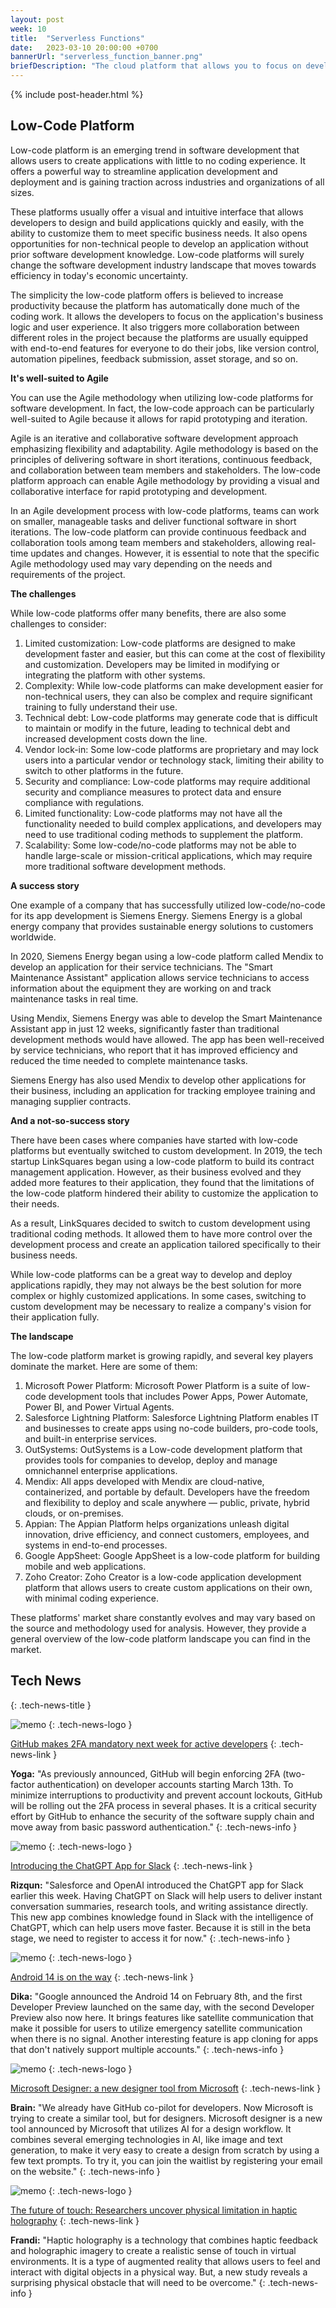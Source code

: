 ```yaml
---
layout: post
week: 10
title:  "Serverless Functions"
date:   2023-03-10 20:00:00 +0700
bannerUrl: "serverless_function_banner.png"
briefDescription: "The cloud platform that allows you to focus on developing your app’s functionality instead of worrying about the underlying infrastructure."
---
```


{% include post-header.html %}

## Low-Code Platform

Low-code platform is an emerging trend in software development that allows users to create applications with little to no coding experience. It offers a powerful way to streamline application development and deployment and is gaining traction across industries and organizations of all sizes.

These platforms usually offer a visual and intuitive interface that allows developers to design and build applications quickly and easily, with the ability to customize them to meet specific business needs. It also opens opportunities for non-technical people to develop an application without prior software development knowledge. Low-code platforms will surely change the software development industry landscape that moves towards efficiency in today's economic uncertainty.

The simplicity the low-code platform offers is believed to increase productivity because the platform has automatically done much of the coding work. It allows the developers to focus on the application's business logic and user experience. It also triggers more collaboration between different roles in the project because the platforms are usually equipped with end-to-end features for everyone to do their jobs, like version control, automation pipelines, feedback submission, asset storage, and so on.

__It's well-suited to Agile__

You can use the Agile methodology when utilizing low-code platforms for software development. In fact, the low-code approach can be particularly well-suited to Agile because it allows for rapid prototyping and iteration.

Agile is an iterative and collaborative software development approach emphasizing flexibility and adaptability. Agile methodology is based on the principles of delivering software in short iterations, continuous feedback, and collaboration between team members and stakeholders. The low-code platform approach can enable Agile methodology by providing a visual and collaborative interface for rapid prototyping and development.

In an Agile development process with low-code platforms, teams can work on smaller, manageable tasks and deliver functional software in short iterations. The low-code platform can provide continuous feedback and collaboration tools among team members and stakeholders, allowing real-time updates and changes. However, it is essential to note that the specific Agile methodology used may vary depending on the needs and requirements of the project.

__The challenges__

While low-code platforms offer many benefits, there are also some challenges to consider:

1. Limited customization: Low-code platforms are designed to make development faster and easier, but this can come at the cost of flexibility and customization. Developers may be limited in modifying or integrating the platform with other systems.
2. Complexity: While low-code platforms can make development easier for non-technical users, they can also be complex and require significant training to fully understand their use.
3. Technical debt: Low-code platforms may generate code that is difficult to maintain or modify in the future, leading to technical debt and increased development costs down the line.
4. Vendor lock-in: Some low-code platforms are proprietary and may lock users into a particular vendor or technology stack, limiting their ability to switch to other platforms in the future.
5. Security and compliance: Low-code platforms may require additional security and compliance measures to protect data and ensure compliance with regulations.
6. Limited functionality: Low-code platforms may not have all the functionality needed to build complex applications, and developers may need to use traditional coding methods to supplement the platform.
7. Scalability: Some low-code/no-code platforms may not be able to handle large-scale or mission-critical applications, which may require more traditional software development methods. 

__A success story__

One example of a company that has successfully utilized low-code/no-code for its app development is Siemens Energy. Siemens Energy is a global energy company that provides sustainable energy solutions to customers worldwide.

In 2020, Siemens Energy began using a low-code platform called Mendix to develop an application for their service technicians. The "Smart Maintenance Assistant" application allows service technicians to access information about the equipment they are working on and track maintenance tasks in real time.

Using Mendix, Siemens Energy was able to develop the Smart Maintenance Assistant app in just 12 weeks, significantly faster than traditional development methods would have allowed. The app has been well-received by service technicians, who report that it has improved efficiency and reduced the time needed to complete maintenance tasks.

Siemens Energy has also used Mendix to develop other applications for their business, including an application for tracking employee training and managing supplier contracts.

__And a not-so-success story__

There have been cases where companies have started with low-code platforms but eventually switched to custom development. In 2019, the tech startup LinkSquares began using a low-code platform to build its contract management application. However, as their business evolved and they added more features to their application, they found that the limitations of the low-code platform hindered their ability to customize the application to their needs.

As a result, LinkSquares decided to switch to custom development using traditional coding methods. It allowed them to have more control over the development process and create an application tailored specifically to their business needs.

While low-code platforms can be a great way to develop and deploy applications rapidly, they may not always be the best solution for more complex or highly customized applications. In some cases, switching to custom development may be necessary to realize a company's vision for their application fully.

__The landscape__

The low-code platform market is growing rapidly, and several key players dominate the market. Here are some of them:

1. Microsoft Power Platform: Microsoft Power Platform is a suite of low-code development tools that includes Power Apps, Power Automate, Power BI, and Power Virtual Agents.
2. Salesforce Lightning Platform: Salesforce Lightning Platform enables IT and businesses to create apps using no-code builders, pro-code tools, and built-in enterprise services.
3. OutSystems: OutSystems is a Low-code development platform that provides tools for companies to develop, deploy and manage omnichannel enterprise applications.
4. Mendix: All apps developed with Mendix are cloud-native, containerized, and portable by default. Developers have the freedom and flexibility to deploy and scale anywhere — public, private, hybrid clouds, or on-premises.
5. Appian: The Appian Platform helps organizations unleash digital innovation, drive efficiency, and connect customers, employees, and systems in end-to-end processes.
6. Google AppSheet: Google AppSheet is a low-code platform for building mobile and web applications.
7. Zoho Creator: Zoho Creator is a low-code application development platform that allows users to create custom applications on their own, with minimal coding experience.

These platforms' market share constantly evolves and may vary based on the source and methodology used for analysis. However, they provide a general overview of the low-code platform landscape you can find in the market. 

## Tech News
{: .tech-news-title }

![memo](/assets/images/tech-news.svg)
{: .tech-news-logo }

[GitHub makes 2FA mandatory next week for active developers](https://www.bleepingcomputer.com/news/security/github-makes-2fa-mandatory-next-week-for-active-developers/)
{: .tech-news-link }

____Yoga:____ "As previously announced, GitHub will begin enforcing 2FA (two-factor authentication) on developer accounts starting March 13th. To minimize interruptions to productivity and prevent account lockouts, GitHub will be rolling out the 2FA process in several phases. It is a critical security effort by GitHub to enhance the security of the software supply chain and move away from basic password authentication."
{: .tech-news-info }

![memo](/assets/images/tech-news.svg)
{: .tech-news-logo }

[Introducing the ChatGPT App for Slack](https://www.salesforce.com/news/stories/chatgpt-app-for-slack/)
{: .tech-news-link }

____Rizqun:____ "Salesforce and OpenAI introduced the ChatGPT app for Slack earlier this week. Having ChatGPT on Slack will help users to deliver instant conversation summaries, research tools, and writing assistance directly. This new app combines knowledge found in Slack with the intelligence of ChatGPT, which can help users move faster. Because it is still in the beta stage, we need to register to access it for now."
{: .tech-news-info }

![memo](/assets/images/tech-news.svg)
{: .tech-news-logo }

[Android 14 is on the way](https://www.techradar.com/news/android-14)
{: .tech-news-link }

____Dika:____ "Google announced the Android 14 on February 8th, and the first Developer Preview launched on the same day, with the second Developer Preview also now here. It brings features like satellite communication that make it possible for users to utilize emergency satellite communication when there is no signal. Another interesting feature is app cloning for apps that don't natively support multiple accounts."
{: .tech-news-info }

![memo](/assets/images/tech-news.svg)
{: .tech-news-logo }

[Microsoft Designer: a new designer tool from Microsoft](https://designer.microsoft.com/)
{: .tech-news-link }

____Brain:____ "We already have GitHub co-pilot for developers. Now Microsoft is trying to create a similar tool, but for designers. Microsoft designer is a new tool announced by Microsoft that utilizes AI for a design workflow. It combines several emerging technologies in AI, like image and text generation, to make it very easy to create a design from scratch by using a few text prompts. To try it, you can join the waitlist by registering your email on the website."
{: .tech-news-info }

![memo](/assets/images/tech-news.svg)
{: .tech-news-logo }

[The future of touch: Researchers uncover physical limitation in haptic holography](https://techxplore.com/news/2023-03-future-uncover-physical-limitation-haptic.html)
{: .tech-news-link }

____Frandi:____ "Haptic holography is a technology that combines haptic feedback and holographic imagery to create a realistic sense of touch in virtual environments. It is a type of augmented reality that allows users to feel and interact with digital objects in a physical way. But, a new study reveals a surprising physical obstacle that will need to be overcome."
{: .tech-news-info }